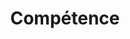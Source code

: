 ---
widget: featurette # As of v5.8-dev, 'featurette' is renamed 'features'
headless: true  # This file represents a page section.

# Put Your Section Options Here (title, background, etc.) ...
title: Compétence
subtitle:
weight: 55 # The position of section on page

# Showcase personal skills or business features.
# Add/remove as many `feature` blocks below as you like.
# For available icons, see: https://wowchemy.com/docs/page-builder/#icons
feature:
  - icon: headphones
    icon_pack: fas
    name: Son immersif
    description: 80%
  - icon: microphone
    icon_pack: fas
    name: Enregistrement et mixage
    description: 100%
  - icon: code
    icon_pack: fas
    name: Programmation audio
    description: 10%
---
